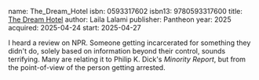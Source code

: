 name: The_Dream_Hotel
isbn: 0593317602
isbn13: 9780593317600
title: [The Dream Hotel](https://a.co/d/i5S80MZ)
author: Laila Lalami
publisher: Pantheon
year: 2025
acquired: 2025-04-24
start: 2025-04-27

I heard a review on NPR.  Someone getting incarcerated for something they didn't
do, solely based on information beyond their control, sounds terrifying.  Many
are relating it to Philip K. Dick's _Minority Report_, but from the
point-of-view of the person getting arrested.
